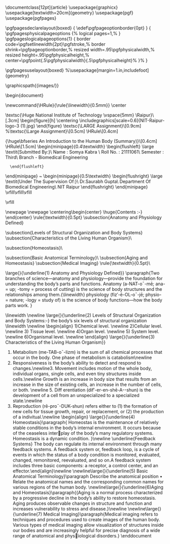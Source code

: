 
\documentclass[12pt]{article}
\usepackage{graphicx}
\usepackage[textwidth=20cm]{geometry}
\usepackage{pgf}
\usepackage{pgfpages}

\pgfpagesdeclarelayout{boxed}
{
  \edef\pgfpageoptionborder{0pt}
}
{
  \pgfpagesphysicalpageoptions
  {%
    logical pages=1,%
  }
  \pgfpageslogicalpageoptions{1}
  {
    border code=\pgfsetlinewidth{2pt}\pgfstroke,%
    border shrink=\pgfpageoptionborder,%
    resized width=.95\pgfphysicalwidth,%
    resized height=.95\pgfphysicalheight,%
    center=\pgfpoint{.5\pgfphysicalwidth}{.5\pgfphysicalheight}%
  }%
}

\pgfpagesuselayout{boxed}
%\usepackage[margin=1.in,includefoot]{geometry}


\graphicspath{{images/}}

\begin{document}

\newcommand{\HRule}{\rule{\linewidth}{0.5mm}}
\center

\textsc{\Huge National Institute of Technology  \vspace{5mm} \\Raipur}\\[.3cm]
\begin{figure}[h]
\centering
\includegraphics[scale=0.6]{NIT-Raipur-logo-3 (1).jpg}
\end{figure}
\textsc{\LARGE Assignment}\\[0.9cm] 
%\textsc{\Large Assignment}\\[0.5cm]
\HRule\\[0.4cm]
  
  {\huge\bfseries An Introduction to 
the Human Body (Summary)}\\[0.4cm]
  \HRule\\[1.5cm]
  \begin{minipage}{0.4\textwidth}
    \begin{flushleft}
      \large
      \textit{Submitted By:}\\
              Name : Somya Kabra \\
         Roll No. : 21111061\\
         Semester : Third\\
         Branch - Biomedical Engineering 
         
      \end{flushleft}
  \end{minipage}
  ~
  \begin{minipage}{0.5\textwidth}
    \begin{flushright}
      \large
      \textit{Under The Supervision Of:}\\
      Dr.Saurabh Gupta\\
      Department Of Biomedical
               Engineering\\
      NIT Raipur
    \end{flushright}
  \end{minipage}
  \vfill\vfill\vfill 

  
  \vfill 

\newpage
\newpage
\centering\begin{center}
\huge{Contents :-}
\end{center}
\rule{\textwidth}{0.5pt}
\subsection{Anatomy and Physiology 
Defined}


\subsection{Levels of Structural 
Organization and 
Body Systems}
\subsection{Characteristics of the Living 
Human Organism}\\


\subsection{Homeostasis}\\


\subsection{Basic Anatomical 
Terminology}\\
\subsection{Aging and Homeostasis}
\subsection{Medical Imaging}
\rule{\textwidth}{0.5pt}\\

\large{}{\underline{1) Anatomy and Physiology Defined}}
\paragraph{Two branches of science—anatomy and physiology—provide the 
foundation for understanding the body’s parts and functions. 
Anatomy (a-NAT-oˉ-mē; ana- = up; -tomy = process of cutting) is the 
science of body structures and the relationships among them.{\linewidth}
 physiology (fiz′-ē-OL-oˉ-jē; physio- = nature; -logy = study of) is the science of body functions—how the body parts work.
}

\linewidth
\newline
\large{}{\underline{2) Levels of Structural Organization and Body Systems:-}
 the body’s six levels of structural organization
 \linewidth
\newline
\begin{align}
 1)Chemical level. 
\newline
 2)Cellular level.
 \newline
3) Tissue level.
\newline
4)Organ level.
\newline
5) System level.
\newline
6)Organismal level.
\newline
\end{align}
\large{}{\underline{3) Characteristics of the Living Human Organism}}
1. Metabolism (me-TAB-oˉ-lizm) is the sum of all chemical processes 
that occur in the body. One phase of metabolism is catabolism\newline
2. Responsiveness is the body’s ability to detect and respond to 
changes.\newline3. Movement includes motion of the whole body, individual organs, single cells, and even tiny structures inside cells.\newline
Growth is an increase in body size that results from an increase 
in the size of existing cells, an increase in the number of cells, or 
both. \newline 5. Diff erentiation (dif′-er-en-shē-A--shun) is the development of a cell from an unspecialized to a specialized state.\newline
6. Reproduction (rē-proˉ-DUK-shun) refers either to (1) the formation of 
new cells for tissue growth, repair, or replacement, or (2) the production of a indivitual.\newline
\begin{align}
\large{}{\underline{4) Homeostasis}\paragraph{ Homeostas is the maintenance of relatively stable conditions in the body’s internal environment. It occurs because of the ceaseless interplay of the body’s many regulatory systems. Homeostasis is a dynamic 
condition. }\newline
\underline{Feedback Systems}  The body can regulate its internal environment through many feedback systems. A feedback system or, feedback loop, is a cycle of events in which the status of a body condition is monitored, evaluated, changed, remonitored, reevaluated, and so on.A feedback system includes three basic components: a receptor, a control center, and an effector.\end{align}\newline
\newline\large{}{\underline{5) Basic Anatomical Terminology}\paragraph
Describe the anatomical position • Relate the anatomical names and the corresponding common names for various regions of the human body.
\newline\large{}{\underline{6)Aging and Homeostasis}\paragraph{{Aging is a normal process characterized by a progressive decline in the body’s ability to restore homeostasis. 
Aging produces observable changes in structure and function and 
increases vulnerability to stress and disease.}\newline
\newline\large{}{\underline{7) Medical Imaging}\paragraph{Medical imaging refers to techniques and procedures used to create 
images of the human body. Various types of medical imaging allow 
visualization of structures inside our bodies and are increasingly 
helpful for precise diagnosis of a wide range of anatomical and physiological disorders.}
\enddocument
